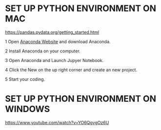 # SET UP PYTHON ENVIRONMENT ON MAC

https://pandas.pydata.org/getting_started.html

1 Open [Anaconda Website](https://www.anaconda.com/products/individual) and download Anaconda.

2 Install Anaconda on your computer.

3 Open Anaconda and Launch Jupyer Notebook.

4 Click the New on the up right corner and create an new project.

5 Start your coding.

# SET UP PYTHON ENVIRONMENT ON WINDOWS

https://www.youtube.com/watch?v=YO6QgvgOz6U
